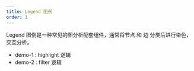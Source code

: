 ```yaml
---
title: Legend 图例
order: 1
---
```


Legend 图例是一种常见的图分析配套组件，通常将节点 和 边 分类后进行染色，交互分析。

- demo-1 : highlight 逻辑
- demo-2 : filter 逻辑
